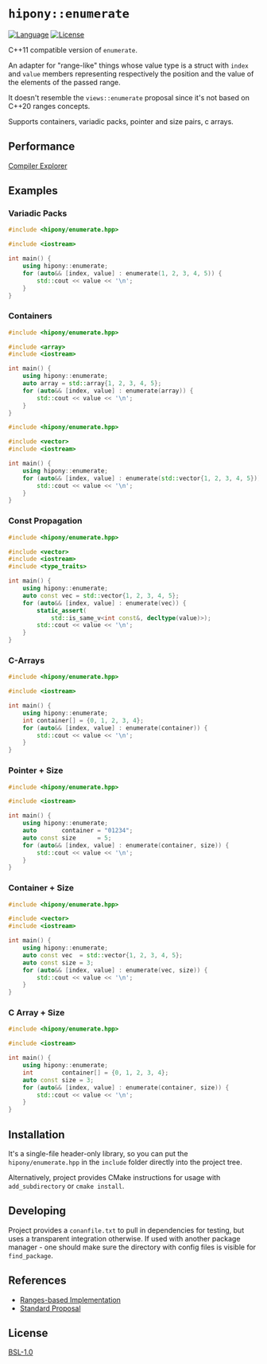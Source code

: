 # `hipony::enumerate`

[![Language](https://img.shields.io/badge/C%2B%2B-11/14/17/20-blue.svg)](https://en.wikipedia.org/wiki/C%2B%2B#Standardization) [![License](https://img.shields.io/badge/license-BSL-blue.svg)](https://opensource.org/licenses/BSL-1.0)

C++11 compatible version of `enumerate`.

An adapter for "range-like" things whose value type is a struct with `index` and `value` members representing respectively the position and the value of the elements of the passed range.

It doesn't resemble the `views::enumerate` proposal since it's not based on C++20 ranges concepts.

Supports containers, variadic packs, pointer and size pairs, c arrays.

## Performance

[Compiler Explorer](https://godbolt.org/z/TGM5Wfaeh)

## Examples

### Variadic Packs

```cpp
#include <hipony/enumerate.hpp>

#include <iostream>

int main() {
    using hipony::enumerate;
    for (auto&& [index, value] : enumerate(1, 2, 3, 4, 5)) {
        std::cout << value << '\n';
    }
}
```

### Containers

```cpp
#include <hipony/enumerate.hpp>

#include <array>
#include <iostream>

int main() {
    using hipony::enumerate;
    auto array = std::array{1, 2, 3, 4, 5};
    for (auto&& [index, value] : enumerate(array)) {
        std::cout << value << '\n';
    }
}
```

```cpp
#include <hipony/enumerate.hpp>

#include <vector>
#include <iostream>

int main() {
    using hipony::enumerate;
    for (auto&& [index, value] : enumerate(std::vector{1, 2, 3, 4, 5})) {
        std::cout << value << '\n';
    }
}
```

### Const Propagation

```cpp
#include <hipony/enumerate.hpp>

#include <vector>
#include <iostream>
#include <type_traits>

int main() {
    using hipony::enumerate;
    auto const vec = std::vector{1, 2, 3, 4, 5};
    for (auto&& [index, value] : enumerate(vec)) {
        static_assert(
            std::is_same_v<int const&, decltype(value)>);
        std::cout << value << '\n';
    }
}
```

### C-Arrays

```cpp
#include <hipony/enumerate.hpp>

#include <iostream>

int main() {
    using hipony::enumerate;
    int container[] = {0, 1, 2, 3, 4};
    for (auto&& [index, value] : enumerate(container)) {
        std::cout << value << '\n';
    }
}
```

### Pointer + Size

```cpp
#include <hipony/enumerate.hpp>

#include <iostream>

int main() {
    using hipony::enumerate;
    auto       container = "01234";
    auto const size      = 5;
    for (auto&& [index, value] : enumerate(container, size)) {
        std::cout << value << '\n';
    }
}
```

### Container + Size

```cpp
#include <hipony/enumerate.hpp>

#include <vector>
#include <iostream>

int main() {
    using hipony::enumerate;
    auto const vec  = std::vector{1, 2, 3, 4, 5};
    auto const size = 3;
    for (auto&& [index, value] : enumerate(vec, size)) {
        std::cout << value << '\n';
    }
}
```

### C Array + Size

```cpp
#include <hipony/enumerate.hpp>

#include <iostream>

int main() {
    using hipony::enumerate;
    int        container[] = {0, 1, 2, 3, 4};
    auto const size = 3;
    for (auto&& [index, value] : enumerate(container, size)) {
        std::cout << value << '\n';
    }
}
```

## Installation

It's a single-file header-only library, so you can put the `hipony/enumerate.hpp` in the `include` folder directly into the project tree.

Alternatively, project provides CMake instructions for usage with `add_subdirectory` or `cmake install`.

## Developing

Project provides a `conanfile.txt` to pull in dependencies for testing, but uses a transparent integration otherwise. If used with another package manager - one should make sure the directory with config files is visible for `find_package`.

## References

* [Ranges-based Implementation](https://github.com/cor3ntin/rangesnext)
* [Standard Proposal](https://wg21.link/p2164)

## License

[BSL-1.0](./LICENSE)

